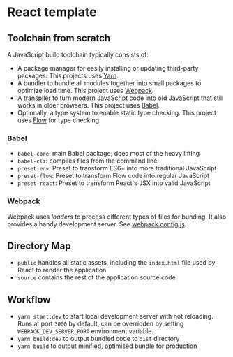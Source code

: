 # React template

## Toolchain from scratch

A JavaScript build toolchain typically consists of:
- A package manager for easily installing or updating third-party packages. This projects uses [Yarn](https://yarnpkg.com/).
- A bundler to bundle all modules together into small packages to optimize load time. This project uses [Webpack](https://webpack.js.org/).
- A transpiler to turn modern JavaScript code into old JavaScript that still works in older browsers. This project uses
  [Babel](https://babeljs.io/).
- Optionally, a type system to enable static type checking. This project uses [Flow](https://flow.org) for type checking.

### Babel

- `babel-core`: main Babel package; does most of the heavy lifting
- `babel-cli`: compiles files from the command line
- `preset-env`: Preset to transform ES6+ into more traditional JavaScript
- `preset-flow`: Preset to transform Flow code into regular JavaScript
- `preset-react`: Preset to transform React's JSX into valid JavaScript

### Webpack

Webpack uses *loaders* to process different types of files for bunding. It also provides a handy development server. See
[webpack.config.js](webpack.config.js).

## Directory Map

- `public` handles all static assets, including the `index.html` file used by React to render the application
- `source` contains the rest of the application source code

## Workflow

- `yarn start:dev` to start local development server with hot reloading. Runs at port `3000` by default, can be overridden
  by setting `WEBPACK_DEV_SERVER_PORT` environment variable.
- `yarn build:dev` to output bundled code to `dist` directory
- `yarn build` to output minified, optimised bundle for production
